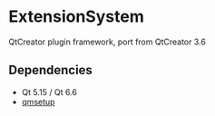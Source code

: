 # ExtensionSystem

QtCreator plugin framework, port from QtCreator 3.6

## Dependencies

+ Qt 5.15 / Qt 6.6
+ [qmsetup](https://github.com/stdware/qmsetup)